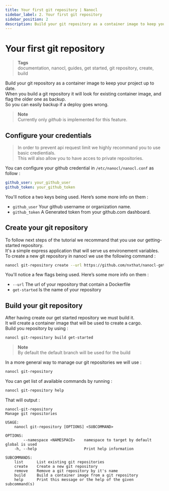 ```yaml
---
title: Your first git repository | Nanocl
sidebar_label: 2. Your first git repository
sidebar_position: 2
description: Build your git repository as a container image to keep your project up to date. When you build a git repository it will look for existing container image, and flag the older one as backup. So you can easily backup if a deploy goes wrong.
---
```


# Your first git repository

> **Tags** <br />
> documentation, nanocl, guides, get started, git repository, create, build

Build your git repository as a container image to keep your project up to date. <br />
When you build a git repository it will look for existing container image, and flag the older one as backup. <br />
So you can easily backup if a deploy goes wrong.

> **Note** <br />
> Currently only *github* is implemented for this feature.

## Configure your credentials

> In order to prevent api request limit we highly recommand you to use basic credientials. <br />
> This will also allow you to have acces to private repositories.

You can configure your github credential in `/etc/nanocl/nanocl.conf` as follow :

```yml
github_user: your_github_user
github_token: your_github_token
```

You'll notice a two keys being used. Here’s some more info on them :
- `github_user` Your github username or organization name.
- `github_token` A Generated token from your github.com dashboard.

## Create your git repository

To follow next steps of the tutorial we recommand that you use our getting-started repository. <br />
It's a simple express application that will serve us environement variables. <br />
To create a new git repository in nanocl we use the following command :

```sh
nanocl git-repository create --url https://github.com/nxthat/nanocl-getting-started get-started
```

You'll notice a few flags being used. Here’s some more info on them :

- `--url` The url of your repository that contain a Dockerfile<br />
- `get-started` Is the name of your repository

## Build your git repository

After having create our get started repository we must build it. <br />
It will create a container image that will be used to create a cargo. <br />
Build you repository by using :

```sh
nanocl git-repository build get-started
```

> **Note** <br />
> By default the default branch will be used for the build

In a more general way to manage our git repositories we will use :

```sh
nanocl git-repository
```

You can get list of available commands by running :

```sh
nanocl git-repository help
```

That will output :

```console
nanocl-git-repository
Manage git repositories

USAGE:
    nanocl git-repository [OPTIONS] <SUBCOMMAND>

OPTIONS:
        --namespace <NAMESPACE>    namespace to target by default global is used
    -h, --help                     Print help information

SUBCOMMANDS:
    list      List existing git repositories
    create    Create a new git repository
    remove    Remove a git repository by it's name
    build     Build a container image from a git repository
    help      Print this message or the help of the given subcommand(s)
```
